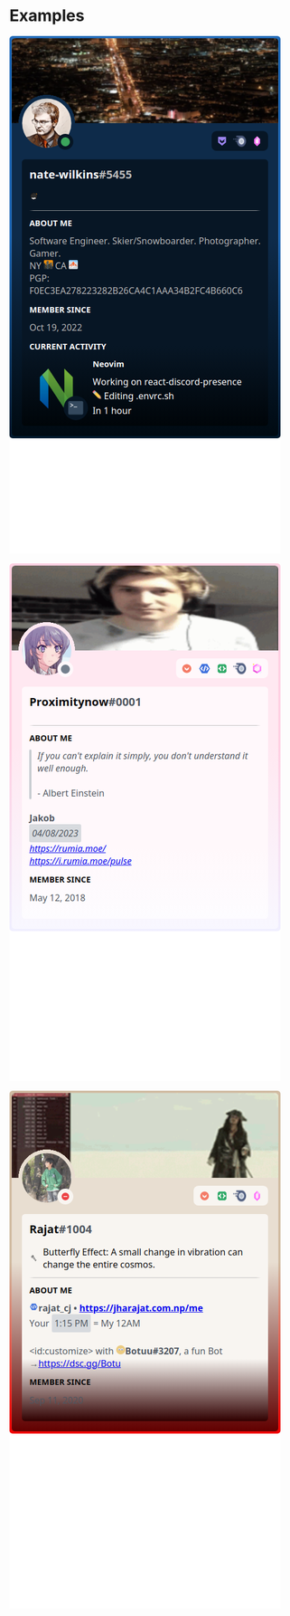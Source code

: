
[//]: # "!!!!!!!!!!!!!!!!!!!!!!!!!!!!!!!!!!!!!!!!!!!!!!!!!"
[//]: # "!!!!!!                                     !!!!!!"
[//]: # "!!!!!!      >>>>> WARNING <<<<<            !!!!!!"
[//]: # "!!!!!!                                     !!!!!!"
[//]: # "!!!!!! This file is autogenerated.         !!!!!!"
[//]: # "!!!!!!                                     !!!!!!"
[//]: # "!!!!!!      >>>>> WARNING <<<<<            !!!!!!"
[//]: # "!!!!!!                                     !!!!!!"
[//]: # "!!!!!!!!!!!!!!!!!!!!!!!!!!!!!!!!!!!!!!!!!!!!!!!!!"

# Examples

![Screenshot React Discord Presence nate-wilkins](../__screenshots__/Examples/Nate-Wilkins_small.png)

![Screenshot React Discord Presence Proximitynow](../__screenshots__/Examples/Proximitynow_small.png)

![Screenshot React Discord Presence Rajat](../__screenshots__/Examples/Rajat_small.png)
